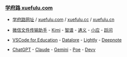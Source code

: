 ### **[学府路 xuefulu.com](http://xuefulu.com/)**

+ [学府路网址](http://xuefulu.com/) / [xuefulu.com](http://xuefulu.com/) / [xuefulu.cc](http://xuefulu.cc/) / [xuefulu.cn](http://xuefulu.cn/)

+ [微信文件传输助手](https://filehelper.weixin.qq.com/) - [Kimi](https://kimi.moonshot.cn/) - [智谱](https://chatglm.cn/main/alltoolsdetail) - [通义](https://tongyi.aliyun.com/qianwen/) - [小应](https://ying.baichuan-ai.com/chat) - [跃问](https://stepchat.cn/chats/new)

+ [VSCode for Education](https://vscodeedu.com/my-work/projects) - [Datalore](https://datalore.jetbrains.com/) - [Lightly](https://lightly.teamcode.com/login) - [Deepnote](https://deepnote.com/sign-in)
  
+ [ChatGPT](https://chatgpt.com/) - [Claude](https://claude.ai/) - [Gemini](https://gemini.google.com/app) - [Poe](https://poe.com/) - [Devv](https://devv.ai)
